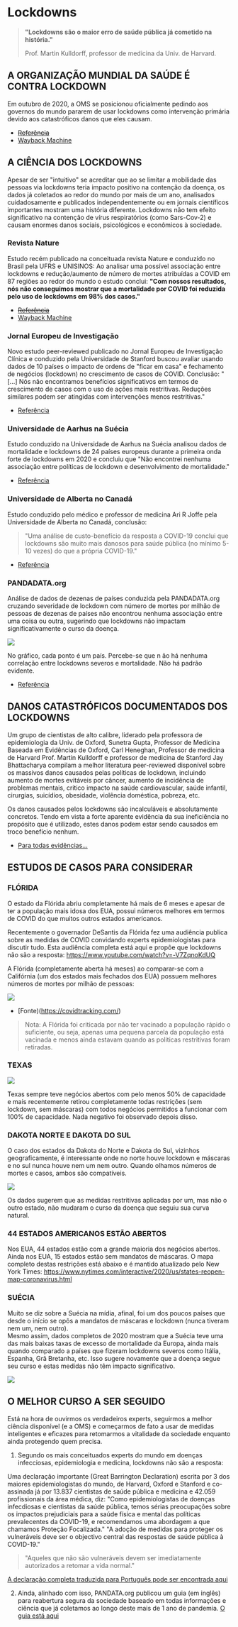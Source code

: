 ﻿# Lockdowns

 > **"Lockdowns são o maior erro de saúde pública já cometido  na história."**
> 
 > Prof. Martin Kulldorff, professor de medicina da Univ. de Harvard. 
 

## A ORGANIZAÇÃO MUNDIAL DA SAÚDE É CONTRA LOCKDOWN 
 
Em outubro de 2020, a OMS se posicionou oficialmente pedindo aos governos do mundo pararem de usar lockdowns como intervenção primária devido aos catastróficos danos que eles 
causam. 

 - ~~[Referência](https://www.msn.com/en-us/health/medical/who-official-urges-world-leaders-to-stop-using-lockdowns-as-primary-virus-control-method/ar-BB19TBUo)~~
 - [Wayback Machine](https://web.archive.org/web/20201101045343/https://www.msn.com/en-us/health/medical/who-official-urges-world-leaders-to-stop-using-lockdowns-as-primary-virus-control-method/ar-BB19TBUo)
 
 
 
## A CIÊNCIA DOS LOCKDOWNS 
 
Apesar de ser "intuitivo" se acreditar que ao se limitar a mobilidade das pessoas via lockdowns teria impacto positivo na contenção da doença, os dados já coletados ao redor do mundo por mais de um ano, analisados cuidadosamente e publicados independentemente ou em jornais científicos importantes mostram uma história diferente. Lockdowns não tem efeito significativo na contenção de vírus respiratórios (como Sars-Cov-2) e causam enormes danos sociais, psicológicos e econômicos à sociedade. 
 
### Revista Nature

Estudo recém publicado na conceituada revista Nature e conduzido no Brasil pela UFRS e  UNISINOS:  Ao analisar uma possível associação entre lockdowns e redução/aumento de número de  mortes atribuídas a COVID em 87 regiões ao redor do mundo o estudo conclui: **"Com nossos  resultados, nós não conseguimos mostrar que a mortalidade por COVID foi reduzida pelo uso  de lockdowns em 98% dos casos."** 

 - ~~[Referência](https://www.nature.com/articles/s41598-021-84092-1)~~
 - [Wayback Machine](https://web.archive.org/web/20210815215101/https://www.nature.com/articles/s41598-021-84092-1)
 
### Jornal Europeu de Investigação

Novo estudo peer-reviewed publicado no Jornal Europeu de Investigação Clínica e conduzido pela Universidade de Stanford buscou avaliar usando dados de 10 países o impacto de ordens de "ficar em casa" e fechamento de negócios (lockdown) no crescimento de casos de COVID. Conclusão: "[...] Nós não encontramos benefícios significativos em termos de crescimento de casos com o uso de ações mais restritivas. Reduções similares podem ser atingidas com intervenções menos restritivas." 
 
 - [Referência](https://pubmed.ncbi.nlm.nih.gov/33400268/)
 
### Universidade de Aarhus na Suécia

Estudo conduzido na Universidade de Aarhus na Suécia analisou dados de mortalidade e lockdowns de 24 países europeus durante a primeira onda forte de lockdowns em 2020 e 
concluiu que "Não encontrei nenhuma associação entre políticas de lockdown e desenvolvimento de mortalidade." 

 - [Referência](https://papers.ssrn.com/sol3/papers.cfm?abstract_id=3665588)
 
### Universidade de Alberta no Canadá 

Estudo conduzido pelo médico e professor de medicina Ari R Joffe pela Universidade de Alberta no Canadá, conclusão: 
 > "Uma análise de custo-benefício da resposta a COVID-19 conclui que lockdowns são muito mais danosos para saúde pública (no mínimo 5-10 vezes) do que a própria COVID-19." 
 
 - [Referência](https://pubmed.ncbi.nlm.nih.gov/33718322) 
 
### PANDADATA.org

Análise de dados de dezenas de países conduzida pela PANDADATA.org cruzando severidade de lockdown com número de mortes por milhão de pessoas de dezenas de países não 
encontrou nenhuma associação entre uma coisa ou outra, sugerindo que lockdowns não impactam significativamente o curso da doença. 

![](./severidade.jpg)
 
No gráfico, cada ponto é um país. Percebe-se que n ão há nenhuma correlação entre lockdowns severos e mortalidade. Não há padrão evidente. 
 
 - [Referência](https://thefatemperor.com/wp-content/uploads/2020/11/19.-PANDA-Exploring-inter-country-coronavirus-mortality.pdf)
 
 
## DANOS CATASTRÓFICOS DOCUMENTADOS DOS LOCKDOWNS 
 
Um grupo de cientistas de alto calibre, liderado pela professora de epidemiologia da Univ. de Oxford, Sunetra Gupta, Professor de Medicina Baseada em Evidências de Oxford, Carl 
Heneghan, Professor de medicina de Harvard Prof. Martin Kulldorff e professor de medicina de Stanford Jay Bhattacharya compilam a melhor literatura peer-reviewed disponível sobre os massivos danos causados pelas políticas de lockdown, incluindo aumento de mortes evitáveis por câncer, aumento de incidência de problemas mentais, critico impacto na saúde 
cardiovascular, saúde infantil, cirurgias, suicídios, obesidade, violência doméstica, pobreza, etc. 
 
Os danos causados pelos lockdowns são incalculáveis e absolutamente concretos. Tendo em vista a forte aparente evidência da sua ineficiência no propósito que é utilizado, estes danos podem estar sendo causados em troco benefício nenhum. 
 
 - [Para todas evidências...](https://collateralglobal.org/research)
 
## ESTUDOS DE CASOS PARA CONSIDERAR 
 
### FLÓRIDA 
 
O estado da Flórida abriu completamente há mais de 6 meses e apesar de ter a população 
mais idosa dos EUA, possui números melhores em termos de COVID do que muitos outros 
estados americanos. 
 
Recentemente o governador DeSantis da Flórida fez uma audiência publica sobre as medidas 
de COVID convidando experts epidemiologistas para discutir tudo. Esta audiência completa 
está aqui e propõe que lockdowns não são a resposta: 
https://www.youtube.com/watch?v=-V7ZqnoKdUQ 
 
A Flórida (completamente aberta há meses) ao comparar-se com a Califórnia (um dos estados 
mais fechados dos EUA) possuem melhores números de mortes por milhão de pessoas: 
 
![](./florida.jpg)

 - [Fonte)(https://covidtracking.com/)

> Nota: A Flórida foi criticada por não ter vacinado a população rápido o suficiente, ou seja, apenas uma pequena parcela da população está vacinada e menos ainda estavam quando as politicas restritivas foram retiradas.  
 
### TEXAS 
 
![](./texas.jpg)

Texas sempre teve negócios abertos com pelo menos 50% de capacidade e mais recentemente retirou completamente todas restrições (sem lockdown, sem máscaras) com todos negócios permitidos a funcionar com 100% de capacidade. Nada negativo foi observado depois disso. 
 
### DAKOTA NORTE E DAKOTA DO SUL 
 
O caso dos estados da Dakota do Norte e Dakota do Sul, vizinhos geograficamente, é 
interessante onde no norte houve lockdown e máscaras e no sul nunca houve nem um nem 
outro. Quando olhamos números de mortes e casos, ambos são compatíveis. 
 
![](./dakota.jpg)
 
Os dados sugerem que as medidas restritivas aplicadas por um, mas não o outro estado, não 
mudaram o curso da doença que seguiu sua curva natural. 
 
### 44 ESTADOS AMERICANOS ESTÃO ABERTOS 
 
Nos EUA, 44 estados estão com a grande maioria dos negócios abertos. Ainda nos EUA, 15 
estados estão sem mandatos de máscaras. O mapa completo destas restrições está abaixo e é 
mantido atualizado pelo New York Times: 
https://www.nytimes.com/interactive/2020/us/states-reopen-map-coronavirus.html 
 
  



### SUÉCIA 
 
Muito se diz sobre a Suécia na mídia, afinal, foi um dos poucos países que desde o início se opôs a mandatos de máscaras e lockdown (nunca tiveram nem um, nem outro).  
Mesmo assim, dados completos de 2020 mostram que a Suécia teve uma das mais baixas taxas de excesso de mortalidade da Europa, ainda mais quando comparado a países que 
fizeram lockdowns severos como Itália, Espanha, Grã Bretanha, etc. Isso sugere novamente que a doença segue seu curso e estas medidas não têm impacto significativo. 

![](./suecia.jpg)
 
 
 
## O MELHOR CURSO A SER SEGUIDO 
 
Está na hora de ouvirmos os verdadeiros experts, seguirmos a melhor ciência disponível (e a OMS) e começarmos de fato a usar de medidas inteligentes e eficazes para retomarmos a 
vitalidade da sociedade enquanto ainda protegendo quem precisa. 
 
 1. Segundo os mais conceituados experts do mundo em doenças infecciosas, epidemiologia e  medicina, lockdowns não são a resposta: 
  
 Uma declaração importante (Great Barrington Declaration) escrita por 3 dos maiores  epidemiologistas do mundo, de Harvard, Oxford e Stanford e co-assinada já por 13.837 
 cientistas de saúde pública e medicina e 42.059 profissionais da área médica, diz:  "Como epidemiologistas de doenças infecdiosas e cientistas da saúde pública, temos sérias 
 preocupações sobre os impactos prejudiciais para a saúde física e mental das políticas prevalecentes da COVID-19, e recomendamos uma abordagem a que chamamos Proteção 
 Focalizada." "A adoção de medidas para proteger os vulneráveis deve ser o objectivo central das respostas de saúde pública à COVID-19." 

 > "Aqueles que não são vulneráveis devem ser imediatamente autorizados a retomar a vida  normal." 

 [A declaração completa traduzida para Português pode ser encontrada aqui](https://gbdeclaration.org/)
 
 2. Ainda, alinhado com isso, PANDATA.org publicou um guia (em inglês) para reabertura segura 
 da sociedade baseado em todas informações e ciência que já coletamos ao longo deste mais 
 de 1 ano de pandemia. 
 [O guia está aqui](https://www.pandata.org/about/protocol-for-reopening-society/)
